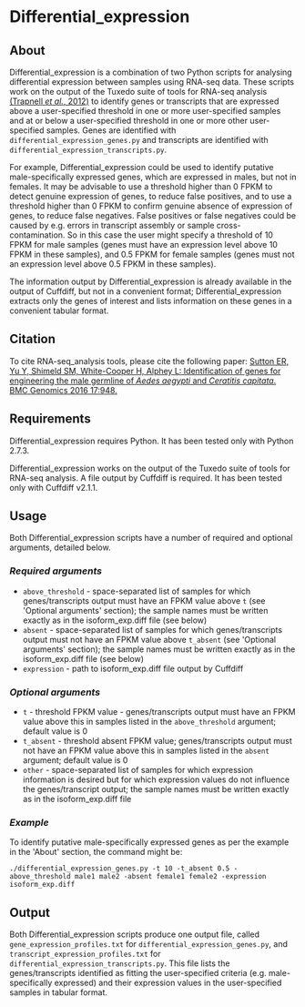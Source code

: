 # Differential_expression
## About
Differential_expression is a combination of two Python scripts for analysing differential expression between samples using RNA-seq data. These scripts work on the output of the Tuxedo suite of tools for RNA-seq analysis [(Trapnell *et al.*, 2012)](http://www.nature.com/nprot/journal/v7/n3/full/nprot.2012.016.html) to identify genes or transcripts that are expressed above a user-specified threshold in one or more user-specified samples and at or below a user-specified threshold in one or more other user-specified samples. Genes are identified with `differential_expression_genes.py` and transcripts are identified with `differential_expression_transcripts.py`.

For example, Differential_expression could be used to identify putative male-specifically expressed genes, which are expressed in males, but not in females. It may be advisable to use a threshold higher than 0 FPKM to detect genuine expression of genes, to reduce false positives, and to use a threshold higher than 0 FPKM to confirm genuine absence of expression of genes, to reduce false negatives. False positives or false negatives could be caused by e.g. errors in transcript assembly or sample cross-contamination. So in this case the user might specify a threshold of 10 FPKM for male samples (genes must have an expression level above 10 FPKM in these samples), and 0.5 FPKM for female samples (genes must not an expression level above 0.5 FPKM in these samples).

The information output by Differential_expression is already available in the output of Cuffdiff, but not in a convenient format; Differential_expression extracts only the genes of interest and lists information on these genes in a convenient tabular format.

## Citation
To cite RNA-seq_analysis tools, please cite the following paper: [Sutton ER, Yu Y, Shimeld SM, White-Cooper H, Alphey L: Identification of genes for engineering the male germline of *Aedes aegypti* and *Ceratitis capitata*. BMC Genomics 2016 17:948.](https://www.ncbi.nlm.nih.gov/pubmed/27871244)

## Requirements
Differential_expression requires Python. It has been tested only with Python 2.7.3.

Differential_expression works on the output of the Tuxedo suite of tools for RNA-seq analysis. A file output by Cuffdiff is required. It has been tested only with Cuffdiff v2.1.1.  

## Usage
Both Differential_expression scripts have a number of required and optional arguments, detailed below.

### *Required arguments*
* `above_threshold` - space-separated list of samples for which genes/transcripts output must have an FPKM value above `t` (see 'Optional arguments' section); the sample names must be written exactly as in the isoform_exp.diff file (see below)
* `absent` - space-separated list of samples for which genes/transcripts output must not have an FPKM value above `t_absent` (see 'Optional arguments' section); the sample names must be written exactly as in the isoform_exp.diff file (see below)
* `expression` - path to isoform_exp.diff file output by Cuffdiff

### *Optional arguments*
* `t` - threshold FPKM value - genes/transcripts output must have an FPKM value above this in samples listed in the `above_threshold` argument; default value is 0
* `t_absent` - threshold absent FPKM value; genes/transcripts output must not have an FPKM value above this in samples listed in the `absent` argument; default value is 0 
* `other` - space-separated list of samples for which expression information is desired but for which expression values do not influence the genes/transcript output; the sample names must be written exactly as in the isoform_exp.diff file

### *Example*
To identify putative male-specifically expressed genes as per the example in the 'About' section, the command might be:

    ./differential_expression_genes.py -t 10 -t_absent 0.5 -above_threshold male1 male2 -absent female1 female2 -expression isoform_exp.diff 

## Output
Both Differential_expression scripts produce one output file, called `gene_expression_profiles.txt` for `differential_expression_genes.py`, and `transcript_expression_profiles.txt` for `differential_expression_transcripts.py`.
This file lists the genes/transcripts identified as fitting the user-specified criteria (e.g. male-specifically expressed) and their expression values in the user-specified samples in tabular format.
